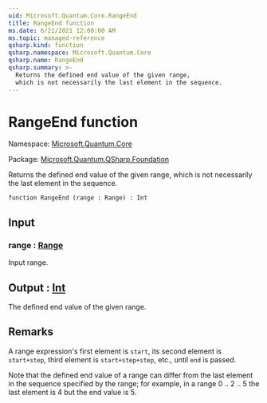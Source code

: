 ```yaml
---
uid: Microsoft.Quantum.Core.RangeEnd
title: RangeEnd function
ms.date: 6/21/2021 12:00:00 AM
ms.topic: managed-reference
qsharp.kind: function
qsharp.namespace: Microsoft.Quantum.Core
qsharp.name: RangeEnd
qsharp.summary: >-
  Returns the defined end value of the given range,
  which is not necessarily the last element in the sequence.
---
```


# RangeEnd function

Namespace: [Microsoft.Quantum.Core](xref:Microsoft.Quantum.Core)

Package: [Microsoft.Quantum.QSharp.Foundation](https://nuget.org/packages/Microsoft.Quantum.QSharp.Foundation)


Returns the defined end value of the given range,which is not necessarily the last element in the sequence.

```qsharp
function RangeEnd (range : Range) : Int
```


## Input

### range : [Range](xref:microsoft.quantum.qsharp.valueliterals#range-literals)

Input range.



## Output : [Int](xref:microsoft.quantum.qsharp.valueliterals#int-literals)

The defined end value of the given range.

## Remarks

A range expression's first element is `start`,its second element is `start+step`, third element is `start+step+step`, etc.,until `end` is passed.Note that the defined end value of a range can differ from the last element in the sequence specified by the range;for example, in a range 0 .. 2 .. 5 the last element is 4 but the end value is 5.